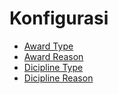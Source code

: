 # Konfigurasi


- [Award Type](./konfigurasi/award-type.md)
- [Award Reason](./konfigurasi/award-reason.md)
- [Dicipline Type](./konfigurasi/dicipline-type.md)
- [Dicipline Reason](./konfigurasi/dicipline-reason.md)

